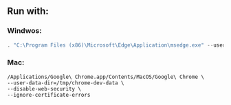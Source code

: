 ## Run with:

### Windwos: 
```powershell
. "C:\Program Files (x86)\Microsoft\Edge\Application\msedge.exe" --user-data-dir=C:\msedge-dev-data\ --disable-web-security --ignore-certificate-errors
```

### Mac:
```shell
/Applications/Google\ Chrome.app/Contents/MacOS/Google\ Chrome \
--user-data-dir=/tmp/chrome-dev-data \
--disable-web-security \
--ignore-certificate-errors
```